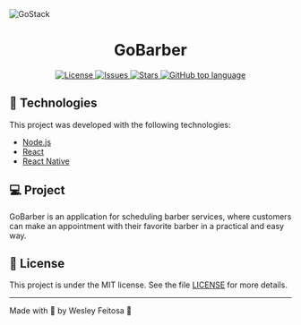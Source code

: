 <img alt="GoStack" src="https://storage.googleapis.com/golden-wind/bootcamp-gostack/header-desafios.png" />

<h1 align="center">
  GoBarber
</h1>

<p align="center">

  <a href="LICENSE">
    <img alt="License" src="https://img.shields.io/github/license/wesleyfeitosa/gostack-gobarber?style=flat-square" />
  </a>

  <a href="https://github.com/wesleyfeitosa/gostack-gobarber/issues">
    <img alt="Issues" src="https://img.shields.io/github/issues/wesleyfeitosa/gostack-gobarber?style=flat-square" />
  </a>

  <a href="https://github.com/wesleyfeitosa/gostack-gobarber/stargazers">
    <img alt="Stars" src="https://img.shields.io/github/stars/wesleyfeitosa/gostack-gobarber?style=flat-square" />
  </a>

  <a href="#">
    <img alt="GitHub top language" src="https://img.shields.io/github/languages/top/wesleyfeitosa/gostack-gobarber?style=flat-square" />
  </a>

</p>

## :rocket: Technologies

This project was developed with the following technologies:

- [Node.js](https://nodejs.org/en/)
- [React](https://reactjs.org)
- [React Native](https://facebook.github.io/react-native/)

## 💻 Project

GoBarber is an application for scheduling barber services, where customers can make an appointment with their favorite barber in a practical and easy way.

## :memo: License

This project is under the MIT license. See the file [LICENSE](LICENSE) for more details.

---

Made with 💜 by Wesley Feitosa :wave: 
